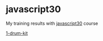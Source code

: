 # javascript30
My training results with [javascript30](https://javascript30.com/) course

[1-drum-kit](https://slash7gnr.github.io/javascript30/1-drum-kit/)
